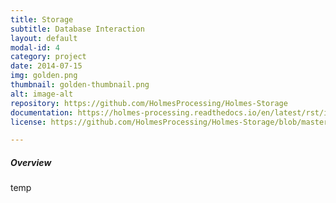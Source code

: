 ```yaml
---
title: Storage
subtitle: Database Interaction
layout: default
modal-id: 4
category: project
date: 2014-07-15
img: golden.png
thumbnail: golden-thumbnail.png
alt: image-alt
repository: https://github.com/HolmesProcessing/Holmes-Storage
documentation: https://holmes-processing.readthedocs.io/en/latest/rst/installation/index.html
license: https://github.com/HolmesProcessing/Holmes-Storage/blob/master/LICENSE

---
```


##### Overview
temp
